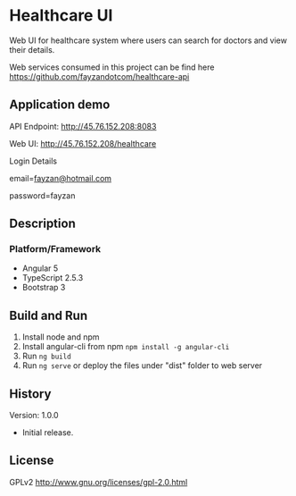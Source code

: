 # Healthcare UI

Web UI for healthcare system where users can search for doctors and view their details.

Web services consumed in this project can be find here https://github.com/fayzandotcom/healthcare-api

## Application demo 

API Endpoint: http://45.76.152.208:8083

Web UI: http://45.76.152.208/healthcare

Login Details 

email=fayzan@hotmail.com

password=fayzan

## Description

### Platform/Framework

- Angular 5
- TypeScript 2.5.3
- Bootstrap 3

## Build and Run

1. Install node and npm
2. Install angular-cli from npm `npm install -g angular-cli`
3. Run `ng build`
4. Run `ng serve` or deploy the files under "dist" folder to web server

## History

Version: 1.0.0
* Initial release.

## License

GPLv2
http://www.gnu.org/licenses/gpl-2.0.html
